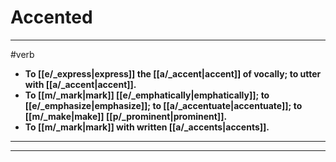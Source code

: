 # Accented
---
#verb
- **To [[e/_express|express]] the [[a/_accent|accent]] of vocally; to utter with [[a/_accent|accent]].**
- **To [[m/_mark|mark]] [[e/_emphatically|emphatically]]; to [[e/_emphasize|emphasize]]; to [[a/_accentuate|accentuate]]; to [[m/_make|make]] [[p/_prominent|prominent]].**
- **To [[m/_mark|mark]] with written [[a/_accents|accents]].**
---
---

